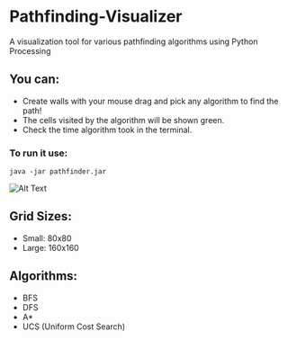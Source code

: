 # Pathfinding-Visualizer
A visualization tool for various pathfinding algorithms using Python Processing

## You can:
- Create walls with your mouse drag and pick any algorithm to find the path!
- The cells visited by the algorithm will be shown green.
- Check the time algorithm took in the terminal.

### To run it use:
`java -jar pathfinder.jar`

![Alt Text](https://media.giphy.com/media/S6l82Kfd355cns7ZIU/giphy.gif)

## Grid Sizes:
- Small: 80x80
- Large: 160x160

## Algorithms:
- BFS
- DFS
- A*
- UCS (Uniform Cost Search)


